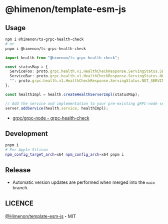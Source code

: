 # @himenon/template-esm-js

## Usage

```bash
npm i @himenon/ts-grpc-health-check
# or
pnpm i @himenon/ts-grpc-health-check
```

```ts
import health from "@himenon/ts-grpc-health-check";

const statusMap = {
  ServiceFoo: proto.grpc.health.v1.HealthCheckResponse.ServingStatus.SERVING,
  ServiceBar: proto.grpc.health.v1.HealthCheckResponse.ServingStatus.NOT_SERVING,
  "": proto.grpc.health.v1.HealthCheckResponse.ServingStatus.NOT_SERVING,
};

const healthImpl = health.createHealthServerImpl(statusMap);

// Add the service and implementation to your pre-existing gRPC-node server
server.addService(health.service, healthImpl);
```

- [grpc/grpc-node - grpc-health-check](https://github.com/grpc/grpc-node/tree/v1.12.4/packages/grpc-health-check)

## Development

```bash
pnpm i
# For Apple Silicon
npm_config_target_arch=x64 npm_config_arch=x64 pnpm i
```

## Release

- Automatic version updates are performed when merged into the `main` branch.

## LICENCE

[@Himenon/template-esm-js](https://github.com/Himenon/template-esm-js)・MIT
